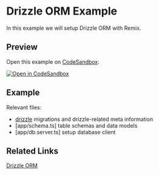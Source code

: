 # Drizzle ORM Example

In this example we will setup Drizzle ORM with Remix.

## Preview

Open this example on [CodeSandbox](https://codesandbox.com):

[![Open in CodeSandbox](https://codesandbox.io/static/img/play-codesandbox.svg)](https://codesandbox.io/s/github/remix-run/examples/tree/main/drizzle-orm)

## Example

Relevant files:

- [drizzle](./drizzle) migrations and drizzle-related meta information
- [app/schema.ts] table schemas and data models
- [app/db.server.ts] setup database client

## Related Links

[Drizzle ORM](https://orm.drizzle.team)
